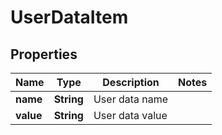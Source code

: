 
# UserDataItem

## Properties
Name | Type | Description | Notes
------------ | ------------- | ------------- | -------------
**name** | **String** | User data name | 
**value** | **String** | User data value | 



